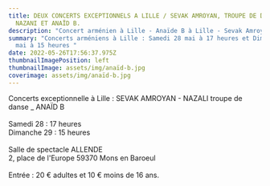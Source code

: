 ```yaml
---
title: DEUX CONCERTS EXCEPTIONNELS A LILLE / SEVAK AMROYAN, TROUPE DE DANSE
  NAZANI ET ANAÏD B.
description: "Concert arménien à Lille - Anaïde B à Lille - Sevak Amroyan à LIlle "
summary: "Concerts arméniens à Lille : Samedi 28 mai à 17 heures et Dimanche 29
  mai à 15 heures "
date: 2022-05-26T17:56:37.975Z
thumbnailImagePosition: left
thumbnailImage: assets/img/anaïd-b.jpg
coverimage: assets/img/anaïd-b.jpg
---
```

Concerts exceptionnelle à Lille : SEVAK AMROYAN - NAZALI troupe de danse _ ANAÏD B \
\
Samedi 28 : 17 heures \
Dimanche 29 : 15 heures \
\
Salle de spectacle ALLENDE \
2, place de l'Europe 59370 Mons en Baroeul \
\
Entrée : 20 € adultes et 10 € moins de 16 ans.